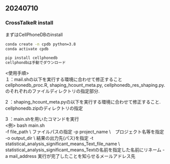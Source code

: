 ## 20240710

### CrossTalkeR install

まずはCellPhoneDBのinstall

```bash
conda create -n cpdb python=3.8
conda activate cpdb

pip install cellphonedb
cellphondbは手動でダウンロード
```

<使用手順>  
１：mail.shの以下を実行する環境に合わせて修正すること  
  cellphonedb_proc.R, shaping_hcount_meta.py, cellphonedb_res_shaping.py.   
  のそれぞれのファイルディレクトリの指定部分.   

2 ：shaping_hcount_meta.pyの以下を実行する環境に合わせて修正すること.   
   cellphonedb.zipのディレクトリの指定  
   
3 ：main.shを用いたコマンドを実行  
<例>
bash main.sh \
-f file_path \ ファイルパスの指定
-p project_name \　プロジェクト名等を指定
-o output_dir \ 結果の出力先(パス)を指定
-t statistical_analysis_significant_means_Text_file_name \ statistical_analysis_significant_means_Textの名前を指定した名前にリネーム
-a mail_address 実行が完了したことを知らせるメールアドレス先
